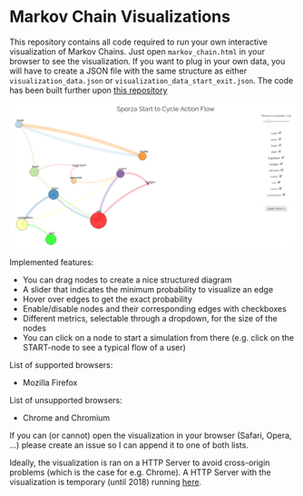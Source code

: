 # Markov Chain Visualizations

This repository contains all code required to run your own interactive visualization of Markov Chains. Just open `markov_chain.html` in your browser to see the visualization. If you want to plug in your own data, you will have to create a JSON file with the same structure as either `visualization_data.json` or `visualization_data_start_exit.json`. The code has been built further upon [this repository](https://github.com/matheusportela/markov-chain)

![Screenshot of the application](screenshot.png?raw=true)

Implemented features:
* You can drag nodes to create a nice structured diagram
* A slider that indicates the minimum probability to visualize an edge
* Hover over edges to get the exact probability
* Enable/disable nodes and their corresponding edges with checkboxes
* Different metrics, selectable through a dropdown, for the size of the nodes
* You can click on a node to start a simulation from there (e.g. click on the START-node to see a typical flow of a user)

List of supported browsers:
* Mozilla Firefox

List of unsupported browsers:
* Chrome and Chromium

If you can (or cannot) open the visualization in your browser (Safari, Opera, ...) please create an issue so I can append it to one of both lists. 

Ideally, the visualization is ran on a HTTP Server to avoid cross-origin problems (which is the case for e.g. Chrome). A HTTP Server with the visualization is temporary (until 2018) running [here](http://193.190.127.226:8000/).
